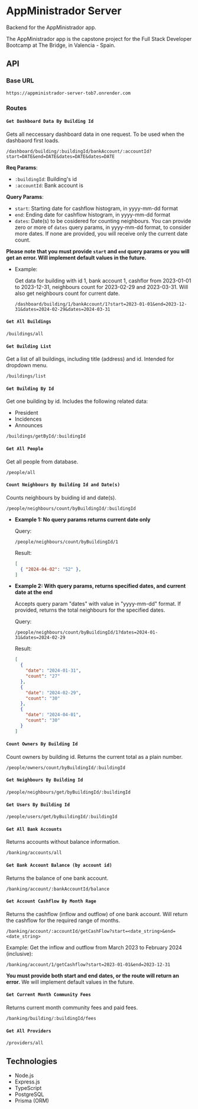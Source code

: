 # AppMinistrador Server

Backend for the AppMinistrador app.  

The AppMinistrador app is the capstone project for the Full Stack Developer Bootcamp at The Bridge, in Valencia - Spain.  

## API

### Base URL

```
https://appministrador-server-tob7.onrender.com
```

### Routes

#### `Get Dashboard Data By Building Id`

Gets all neccessary dashboard data in one request. To be used when the dashbaord first loads.

```
/dashboard/building/:buildingId/bankAccount/:accountId?start=DATE&end=DATE&dates=DATE&dates=DATE
```

**Req Params**:  
- `:buildingId`: Building's id
- `:accountId`: Bank account is

**Query Params**:  
- `start`: Starting date for cashflow histogram, in yyyy-mm-dd format
- `end`: Ending date for cashflow histogram, in yyyy-mm-dd format
- `dates`: Date(s) to be cosidered for counting neighbours. You can provide zero or more of `dates` query params, in yyyy-mm-dd format, to consider more dates. If none are provided, you will receive only the current date count.

**Please note that you must provide `start` and `end` query params or you will get an error. Will implement default values in the future.**

- Example:

  Get data for building with id 1, bank account 1, cashflor from 2023-01-01 to 2023-12-31, neighbours count for 2023-02-29 and 2023-03-31. Will also get neighbours count for current date.

  ```
  /dashboard/building/1/bankAccount/1?start=2023-01-01&end=2023-12-31&dates=2024-02-29&dates=2024-03-31
  ```

#### `Get All Buildings`

```
/buildings/all
```

#### `Get Building List`

Get a list of all buildings, including title (address) and id. Intended for dropdown menu.

```
/buildings/list
```

#### `Get Building By Id`

Get one building by id. Includes the following related data:
- President
- Incidences
- Announces

```
/buildings/getById/:buildingId
```

#### `Get All People`

Get all people from database.

```
/people/all
```

#### `Count Neighbours By Building Id and Date(s)`

Counts neighbours by buiding id and date(s).

```
/people/neighbours/count/byBuildingId/:buildingId
```

- **Example 1: No query params returns current date only**

  Query:

  ```
  /people/neighbours/count/byBuildingId/1
  ```

  Result:

  ``` json
  [ 
    { "2024-04-02": "52" },
  ]
  ```

- **Example 2: With query params, returns specified dates, and current date at the end**

  Accepts query param "dates" with value in "yyyy-mm-dd" format. If provided, returns the total neighbours for the specified dates.

  Query:

  ```
  /people/neighbours/count/byBuildingId/1?dates=2024-01-31&dates=2024-02-29
  ```

  Result:

  ``` json
  [
    {
      "date": "2024-01-31",
      "count": "27"
    },
    {
      "date": "2024-02-29",
      "count": "30"
    },
    {
      "date": "2024-04-01",
      "count": "30"
    }
  ]
  ```

#### `Count Owners By Building Id`

Count owners by building id. Returns the current total as a plain number.

```
/people/owners/count/byBuildingId/:buildingId
```

#### `Get Neighbours By Building Id`

```
/people/neighbours/get/byBuildingId/:buildingId
```

#### `Get Users By Building Id`

```
/people/users/get/byBuildingId/:buildingId
```

#### `Get All Bank Accounts`

Returns accounts without balance information.

```
/banking/accounts/all
```

#### `Get Bank Account Balance (by account id)`

Returns the balance of one bank account.

```
/banking/account/:bankAccountId/balance
```

#### `Get Account Cashflow By Month Rage`

Returns the cashflow (inflow and outflow) of one bank account. Will return the cashflow for the required range of months.

```
/banking/account/:accountId/getCashFlow?start=<date_string>&end=<date_string>
```

Example: Get the inflow and outflow from March 2023 to February 2024 (inclusive):

```
/banking/account/1/getCashflow?start=2023-01-01&end=2023-12-31
```

**You must provide both start and end dates, or the route will return an error.** We will implement default values in the future.

#### `Get Current Month Community Fees`

Returns current month community fees and paid fees.

```
/banking/building/:buildingId/fees
```

#### `Get All Providers`

```
/providers/all
```

## Technologies

- Node.js
- Express.js
- TypeScript
- PostgreSQL
- Prisma (ORM)
